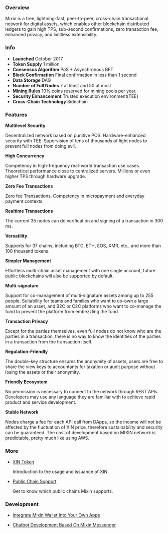 ### Overview

Mixin is a free, lightning-fast, peer-to-peer, cross-chain transactional network for digital assets, which enables other blockchain distributed ledgers to gain high TPS, sub-second confirmations, zero transaction fee, enhanced privacy, and limitless extensibility.

### Info

- __Launched__ October 2017
- __Token Supply__ 1 million
- __Consensus Algorithm__ PoS + Asynchronous BFT
- __Block Confirmation__ Final confirmation in less than 1 second
- __Data Storage__ DAG
- __Number of Full Nodes__ 7 at least and 50 at most
- __Mining Rules__ 10% coins reserved for mining pools per year.
- __Security Enhancement__ Trusted execution environment(TEE)
- __Cross-Chain Technology__ Sidechain

### Features

__Multilevel Security__

Decentralized network based on punitive POS. Hardware-enhanced security with TEE. Supervision of tens of thousands of light nodes to prevent full nodes from doing evil.

__High Concurrency__

Competency in high-frequency real-world transaction use cases. Theoretical performance close to centralized servers. Millions or even higher TPS through hardware upgrade.

__Zero Fee Transactions__

Zero fee Transactions. Competency in micropayment and everyday payment contexts.

__Realtime Transactions__

The current 35 nodes can do verification and signing of a transaction in 300 ms.

__Versatility__

Supports for 37 chains, including BTC, ETH, EOS, XMR, etc., and more than 100 thousand tokens.

__Simpler Management__

Effortless multi-chain asset management with one single account, future public blockchains will also be supported by default.

__Multi-signature__

Support for co-management of multi-signature assets among up to 255 people. Suitability for teams and families who want to co-own a large amount of an asset, and B2C or C2C platforms who want to co-manage the fund to prevent the platform from embezzling the fund.

__Transaction Privacy__

Except for the parties themselves, even full nodes do not know who are the parties in a transaction, there is no way to know the identities of the parties in a transaction from the transaction itself.

__Regulation-Friendly__

The double-key structure ensures the anonymity of assets, users are free to share the view keys to accountants for taxation or audit purpose without losing the assets or their anonymity.

__Friendly Ecosystem__

No permission is necessary to connect to the network through REST APIs. Developers may use any language they are familiar with to achieve rapid product and service development.

__Stable Network__

Nodes charge a fee for each API call from DApps, so the income will not be affected by the fluctuation of XIN price, therefore sustainability and security can be guaranteed. The cost of development based on MIXIN network is predictable, pretty much like using AWS.

### More

- [XIN Token](/document/mainnet/concepts/xin)

  Introduction to the usage and issuance of XIN.

- [Public Chain Support](/document/mainnet/concepts/chain)

  Get to know which public chains Mixin supports.

### Development

- [Integrate Mixin Wallet Into Your Own Apps](/document/wallet/get-started/create-app)

- [Chatbot Development Based On Mixin Messenger](/document/bot/getting-started/create)
